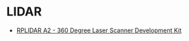 # LIDAR

- [RPLIDAR A2 - 360 Degree Laser Scanner Development Kit](http://www.dfrobot.com/index.php?route=product/product&path=48&product_id=1461&sort=p.date_added&order=DESC#.V1N5olQrJwZ)